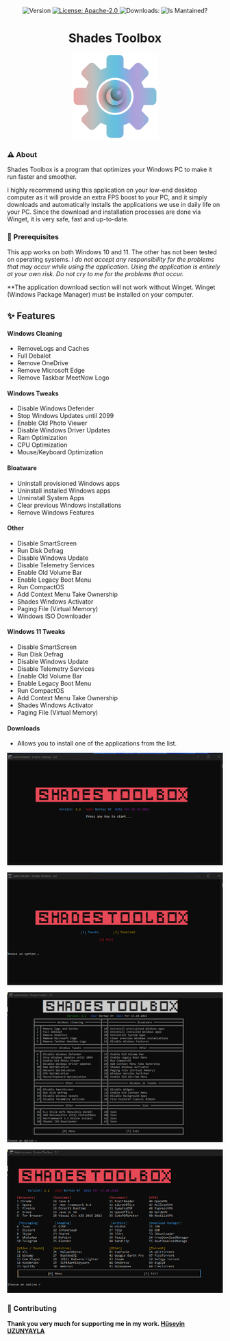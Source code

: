 <p align="center">
  <img alt="Version" src="https://img.shields.io/badge/Version-1.0-blue" />
  <a href="#" target="_blank">
    <img alt="License: Apache-2.0" src="https://img.shields.io/github/license/berkays0733/Shades-Toolbox" />
  </a>
  <a><img alt="Downloads:" src="https://img.shields.io/badge/Downloads-1-blue" />
  </a>
  <a><img alt="Is Mantained?" src="https://img.shields.io/badge/Mantained:-yes-green.svg" />
  </a>
</p>
<h1 align="center">
Shades Toolbox
</h1>
<p align="center">
 <img src="https://github.com/berkays0733/Shades-Toolbox/raw/main/src/shades.png?raw=true" width="200">
</p>

### ⚠️ About 

Shades Toolbox is a program that optimizes your Windows PC to make it run faster and smoother.

I highly recommend using this application on your low-end desktop computer as it will provide an extra FPS boost to your PC, and it simply downloads and automatically installs the applications we use in daily life on your PC. Since the download and installation processes are done via Winget, it is very safe, fast and up-to-date.

### 🛑 Prerequisites

This app works on both Windows 10 and 11. The other has not been tested on operating systems. *I do not accept any responsibility for the problems that may occur while using the application. Using the application is entirely at your own risk. Do not cry to me for the problems that occur.*

**The application download section will not work without Winget. Winget (Windows Package Manager) must be installed on your computer.

## ✨ Features
#### Windows Cleaning
- RemoveLogs and Caches
- Full Debalot
- Remove OneDrive
- Remove Microsoft Edge
- Remove Taskbar MeetNow Logo
#### Windows Tweaks
- Disable Windows Defender
- Stop Windows Updates until 2099
- Enable Old Photo Viewer
- Disable Windows Driver Updates
- Ram Optimization
- CPU Optimization
- Mouse/Keyboard Optimization
#### Bloatware
- Uninstall provisioned Windows apps
- Uninstall installed Windows apps
- Unninstall System Apps
- Clear previous Windows installations
- Remove Windows Features
#### Other
- Disable SmartScreen
- Run Disk Defrag
- Disable Windows Update
- Disable Telemetry Services
- Enable Old Volume Bar
- Enable Legacy Boot Menu
- Run CompactOS
- Add Context Menu Take Ownership
- Shades Windows Activator
- Paging File (Virtual Memory)
- Windows ISO Downloader
#### Windows 11 Tweaks
- Disable SmartScreen
- Run Disk Defrag
- Disable Windows Update
- Disable Telemetry Services
- Enable Old Volume Bar
- Enable Legacy Boot Menu
- Run CompactOS
- Add Context Menu Take Ownership
- Shades Windows Activator
- Paging File (Virtual Memory)

#### Downloads
- Allows you to install one of the applications from the list.

![](https://github.com/berkays0733/Shades-Toolbox/raw/main/src/1.png)

![](https://github.com/berkays0733/Shades-Toolbox/raw/main/src/2.png)

![](https://github.com/berkays0733/Shades-Toolbox/raw/main/src/3.PNG)

![](https://github.com/berkays0733/Shades-Toolbox/raw/main/src/4.PNG)

### 🤝 Contributing

**Thank you very much for supporting me in my work. [Hüseyin UZUNYAYLA](https://github.com/OgnitorenKs "Hüseyin UZUNYAYLA")**